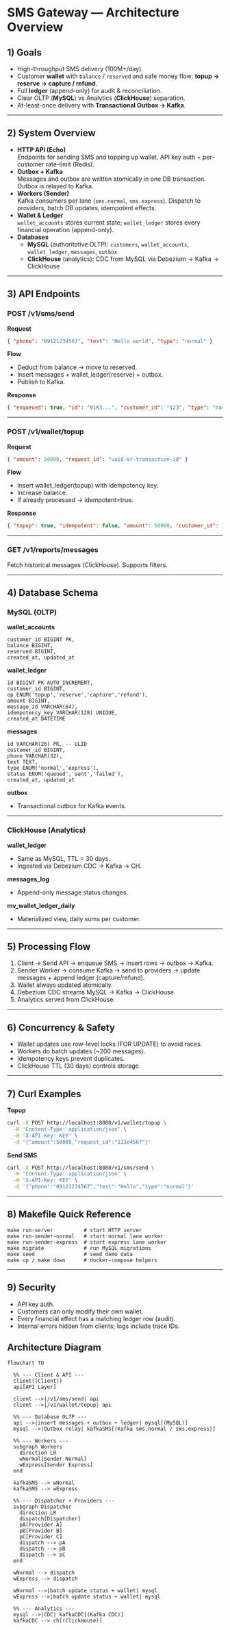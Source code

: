 # SMS Gateway — Architecture Overview

## 1) Goals
- High-throughput SMS delivery (100M+/day).
- Customer **wallet** with `balance` / `reserved` and safe money flow: **topup → reserve → capture / refund**.
- Full **ledger** (append-only) for audit & reconciliation.
- Clear OLTP (**MySQL**) vs Analytics (**ClickHouse**) separation.
- At-least-once delivery with **Transactional Outbox → Kafka**.

---

## 2) System Overview
- **HTTP API (Echo)**  
  Endpoints for sending SMS and topping up wallet. API key auth + per-customer rate-limit (Redis).
- **Outbox + Kafka**  
  Messages and outbox are written atomically in one DB transaction. Outbox is relayed to Kafka.
- **Workers (Sender)**  
  Kafka consumers per lane (`sms.normal`, `sms.express`). Dispatch to providers, batch DB updates, idempotent effects.
- **Wallet & Ledger**  
  `wallet_accounts` stores current state; `wallet_ledger` stores every financial operation (append-only).
- **Databases**
  - **MySQL** (authoritative OLTP): `customers`, `wallet_accounts`, `wallet_ledger`, `messages`, `outbox`
  - **ClickHouse** (analytics): CDC from MySQL via Debezium → Kafka → ClickHouse

---

## 3) API Endpoints

### POST /v1/sms/send
**Request**
```json
{ "phone": "09121234567", "text": "Hello world", "type": "normal" }
```

**Flow**
- Deduct from balance → move to reserved.
- Insert messages + wallet_ledger(reserve) + outbox.
- Publish to Kafka.

**Response**
```json
{ "enqueued": true, "id": "01K3...", "customer_id": "123", "type": "normal" }
```

---

### POST /v1/wallet/topup
**Request**
```json
{ "amount": 50000, "request_id": "uuid-or-transaction-id" }
```

**Flow**
- Insert wallet_ledger(topup) with idempotency key.
- Increase balance.
- If already processed → idempotent=true.

**Response**
```json
{ "topup": true, "idempotent": false, "amount": 50000, "customer_id": 123 }
```

---

### GET /v1/reports/messages
Fetch historical messages (ClickHouse). Supports filters.

---

## 4) Database Schema

### MySQL (OLTP)

**wallet_accounts**
```
customer_id BIGINT PK,
balance BIGINT,
reserved BIGINT,
created_at, updated_at
```

**wallet_ledger**
```
id BIGINT PK AUTO_INCREMENT,
customer_id BIGINT,
op ENUM('topup','reserve','capture','refund'),
amount BIGINT,
message_id VARCHAR(64),
idempotency_key VARCHAR(128) UNIQUE,
created_at DATETIME
```

**messages**
```
id VARCHAR(26) PK, -- ULID
customer_id BIGINT,
phone VARCHAR(32),
text TEXT,
type ENUM('normal','express'),
status ENUM('queued','sent','failed'),
created_at, updated_at
```

**outbox**
- Transactional outbox for Kafka events.

---

### ClickHouse (Analytics)

**wallet_ledger**
- Same as MySQL, TTL = 30 days.
- Ingested via Debezium CDC → Kafka → CH.

**messages_log**
- Append-only message status changes.

**mv_wallet_ledger_daily**
- Materialized view, daily sums per customer.

---

## 5) Processing Flow
1. Client → Send API → enqueue SMS → insert rows → outbox → Kafka.
2. Sender Worker → consume Kafka → send to providers → update messages + append ledger (capture/refund).
3. Wallet always updated atomically.
4. Debezium CDC streams MySQL → Kafka → ClickHouse.
5. Analytics served from ClickHouse.

---

## 6) Concurrency & Safety
- Wallet updates use row-level locks (FOR UPDATE) to avoid races.
- Workers do batch updates (~200 messages).
- Idempotency keys prevent duplicates.
- ClickHouse TTL (30 days) controls storage.

---

## 7) Curl Examples

**Topup**
```bash
curl -X POST http://localhost:8080/v1/wallet/topup \
  -H 'Content-Type: application/json' \
  -H 'X-API-Key: KEY' \
  -d '{"amount":50000,"request_id":"123e4567"}'
```

**Send SMS**
```bash
curl -X POST http://localhost:8080/v1/sms/send \
  -H 'Content-Type: application/json' \
  -H 'X-API-Key: KEY' \
  -d '{"phone":"09121234567","text":"Hello","type":"normal"}'
```

---

## 8) Makefile Quick Reference
```
make run-server          # start HTTP server
make run-sender-normal   # start normal lane worker
make run-sender-express  # start express lane worker
make migrate             # run MySQL migrations
make seed                # seed demo data
make up / make down      # docker-compose helpers
```

---

## 9) Security
- API key auth.
- Customers can only modify their own wallet.
- Every financial effect has a matching ledger row (audit).
- Internal errors hidden from clients; logs include trace IDs.


## Architecture Diagram

```mermaid
flowchart TD

  %% --- Client & API ---
  client([Client])
  api[API Layer]

  client -->|/v1/sms/send| api
  client -->|/v1/wallet/topup| api

  %% --- Database OLTP ---
  api -->|insert messages + outbox + ledger| mysql[(MySQL)]
  mysql -->|Outbox relay| kafkaSMS[(Kafka sms.normal / sms.express)]

  %% --- Workers ---
  subgraph Workers
    direction LR
    wNormal[Sender Normal]
    wExpress[Sender Express]
  end

  kafkaSMS --> wNormal
  kafkaSMS --> wExpress

  %% --- Dispatcher + Providers ---
  subgraph Dispatcher
    direction LR
    dispatch[Dispatcher]
    pA[Provider A]
    pB[Provider B]
    pC[Provider C]
    dispatch --> pA
    dispatch --> pB
    dispatch --> pC
  end

  wNormal --> dispatch
  wExpress --> dispatch

  wNormal -->|batch update status + wallet| mysql
  wExpress -->|batch update status + wallet| mysql

  %% --- Analytics ---
  mysql -->|CDC| kafkaCDC[(Kafka CDC)]
  kafkaCDC --> ch[(ClickHouse)]